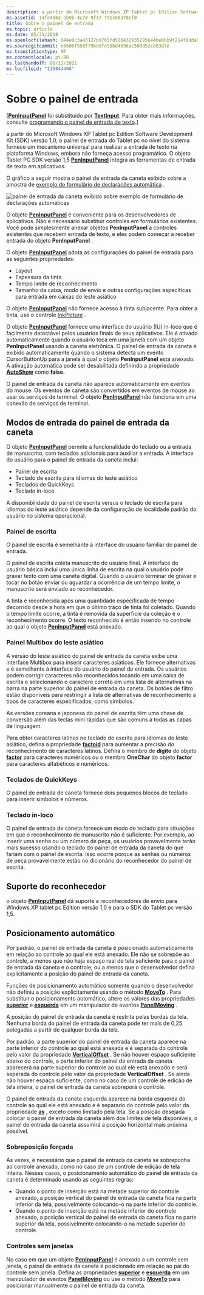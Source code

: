 ```yaml
---
description: a partir do Microsoft Windows XP Tablet pc Edition Software Development Kit (SDK) versão 1,0, o painel de entrada do Tablet pc no nível do sistema fornece um mecanismo universal para realizar a entrada de texto na plataforma Windows, embora não forneça acesso programático. O objeto Tablet PC SDK versão 1,5 PenInputPanel integra as ferramentas de entrada de texto em aplicativos.
ms.assetid: 14fe4963-ab9b-4c78-9f17-791c68378ef0
title: Sobre o painel de entrada
ms.topic: article
ms.date: 05/31/2018
ms.openlocfilehash: 044e8c3a43127bd765fd5004329352956e4be8bb9f214f8dda8896fa318832a9
ms.sourcegitcommit: e6600f550f79bddfe58bd4696ac50dd52cb03d7e
ms.translationtype: MT
ms.contentlocale: pt-BR
ms.lasthandoff: 08/11/2021
ms.locfileid: "119844406"
---
```

# <a name="about-the-input-panel"></a>Sobre o painel de entrada

\[[**PenInputPanel**](peninputpanel-class.md) foi substituído por [**TextInput**](/windows/desktop/api/peninputpanel/nn-peninputpanel-itextinputpanel). Para obter mais informações, consulte [programando o painel de entrada de texto](programming-the-text-input-panel.md).\]

a partir do Microsoft Windows XP Tablet pc Edition Software Development Kit (SDK) versão 1,0, o painel de entrada do Tablet pc no nível do sistema fornece um mecanismo universal para realizar a entrada de texto na plataforma Windows, embora não forneça acesso programático. O objeto Tablet PC SDK versão 1,5 [**PenInputPanel**](peninputpanel-class.md) integra as ferramentas de entrada de texto em aplicativos.

O gráfico a seguir mostra o painel de entrada da caneta exibido sobre a amostra de [exemplo de formulário de declarações automática](auto-claims-form-sample.md) .

![painel de entrada da caneta exibido sobre exemplo de formulário de declarações automáticas](images/36eaa36b-1b0c-4363-96fa-092f70663ffa.jpg)

O objeto [**PenInputPanel**](peninputpanel-class.md) é conveniente para os desenvolvedores de aplicativos. Não é necessário substituir controles em formulários existentes. Você pode simplesmente anexar objetos **PenInputPanel** a controles existentes que recebem entrada de texto, e eles podem começar a receber entrada do objeto **PenInputPanel** .

O objeto [**PenInputPanel**](peninputpanel-class.md) adota as configurações do painel de entrada para as seguintes propriedades:

-   Layout
-   Espessura da tinta
-   Tempo limite de reconhecimento
-   Tamanho da caixa, modo de envio e outras configurações específicas para entrada em caixas do leste asiático

O objeto [**PenInputPanel**](peninputpanel-class.md) não fornece acesso à tinta subjacente. Para obter a tinta, use o controle [InkPicture](inkpicture-control-reference.md) .

O objeto [**PenInputPanel**](peninputpanel-class.md) fornece uma interface do usuário (IU) in-loco que é facilmente detectável pelos usuários finais de seus aplicativos. Ele é ativado automaticamente quando o usuário toca em uma janela com um objeto **PenInputPanel** usando a caneta eletrônica. O painel de entrada da caneta é exibido automaticamente quando o sistema detecta um evento CursorButtonUp para a janela à qual o objeto **PenInputPanel** está anexado. A ativação automática pode ser desabilitada definindo a propriedade [**AutoShow**](/windows/win32/api/peninputpanel/nf-peninputpanel-ipeninputpanel-get_autoshow) como **false**.

O painel de entrada da caneta não aparece automaticamente em eventos do mouse. Os eventos de caneta são convertidos em eventos de mouse ao usar os serviços de terminal. O objeto [**PenInputPanel**](peninputpanel-class.md) não funciona em uma conexão de serviços de terminal.

## <a name="pen-input-panel-input-modes"></a>Modos de entrada do painel de entrada da caneta

O objeto [**PenInputPanel**](peninputpanel-class.md) permite a funcionalidade do teclado ou a entrada de manuscrito, com teclados adicionais para auxiliar a entrada. A interface do usuário para o painel de entrada da caneta inclui:

-   Painel de escrita
-   Teclado de escrita para idiomas do leste asiático
-   Teclados de QuickKeys
-   Teclado in-loco

A disponibilidade do painel de escrita versus o teclado de escrita para idiomas do leste asiático depende da configuração de localidade padrão do usuário no sistema operacional.

### <a name="writing-pad"></a>Painel de escrita

O painel de escrita é semelhante à interface do usuário familiar do painel de entrada.

O painel de escrita coleta manuscrito do usuário final. A interface do usuário básica inclui uma única linha de escrita na qual o usuário pode gravar texto com uma caneta digital. Quando o usuário terminar de gravar e tocar no botão enviar ou aguardar a ocorrência de um tempo limite, o manuscrito será enviado ao reconhecedor.

A tinta é reconhecida após uma quantidade especificada de tempo decorrido desde a hora em que o último traço de tinta foi coletado. Quando o tempo limite ocorre, a tinta é removida da superfície da coleção e o reconhecimento ocorre. O texto reconhecido é então inserido no controle ao qual o objeto [**PenInputPanel**](peninputpanel-class.md) está anexado.

### <a name="east-asian-multibox-pad"></a>Painel Multibox do leste asiático

A versão do leste asiático do painel de entrada da caneta exibe uma interface Multibox para inserir caracteres asiáticos. Ele fornece alternativas e é semelhante à interface do usuário do painel de entrada. Os usuários podem corrigir caracteres não reconhecidos tocando em uma caixa de escrita e selecionando o caractere correto em uma lista de alternativas na barra na parte superior do painel de entrada da caneta. Os botões de filtro estão disponíveis para restringir a lista de alternativas de reconhecimento a tipos de caracteres especificados, como símbolos.

As versões coreana e japonesa do painel de escrita têm uma chave de conversão além das teclas mini rápidas que são comuns a todas as capas de linguagem.

Para obter caracteres latinos no teclado de escrita para idiomas do leste asiático, defina a propriedade [**factoid**](/windows/desktop/api/peninputpanel/nf-peninputpanel-ipeninputpanel-get_factoid) para aumentar a precisão do reconhecimento de caracteres latinos. Defina o membro de **dígito** do objeto [**factor**](factoid-constants.md) para caracteres numéricos ou o membro **OneChar** do objeto **factor** para caracteres alfabéticos e numéricos.

### <a name="quickkeys-keypads"></a>Teclados de QuickKeys

O painel de entrada de caneta fornece dois pequenos blocos de teclado para inserir símbolos e números.

### <a name="in-place-keyboard"></a>Teclado in-loco

O painel de entrada de caneta fornece um modo de teclado para situações em que o reconhecimento de manuscrito não é suficiente. Por exemplo, ao inserir uma senha ou um número de peça, os usuários provavelmente terão mais sucesso usando o teclado do painel de entrada da caneta do que fariam com o painel de escrita. Isso ocorre porque as senhas ou números de peça provavelmente estão no dicionário do reconhecedor do painel de escrita.

## <a name="recognizer-support"></a>Suporte do reconhecedor

o objeto [**PenInputPanel**](peninputpanel-class.md) dá suporte a reconhecedores de envio para Windows XP tablet pc Edition versão 1,0 e para o SDK do Tablet pc versão 1,5.

## <a name="automatic-positioning"></a>Posicionamento automático

Por padrão, o painel de entrada da caneta é posicionado automaticamente em relação ao controle ao qual ele está anexado. Ele não se sobrepõe ao controle, a menos que não haja espaço real de tela suficiente para o painel de entrada da caneta e o controle, ou a menos que o desenvolvedor defina explicitamente a posição do painel de entrada da caneta.

Funções de posicionamento automático somente quando o desenvolvedor não definiu a posição explicitamente usando o método [**MoveTo**](/windows/desktop/api/peninputpanel/nf-peninputpanel-ipeninputpanel-moveto) . Para substituir o posicionamento automático, altere os valores das propriedades [**superior**](/windows/desktop/api/peninputpanel/nf-peninputpanel-ipeninputpanel-get_top) e [**esquerda**](/windows/win32/api/peninputpanel/nf-peninputpanel-ipeninputpanel-get_left) em um manipulador de eventos [**PanelMoving**](peninputpanel-panelmoving.md) .

A posição do painel de entrada da caneta é restrita pelas bordas da tela. Nenhuma borda do painel de entrada da caneta pode ter mais de 0,25 polegadas a partir de qualquer borda da tela.

Por padrão, a parte superior do painel de entrada da caneta aparece na parte inferior do controle ao qual está anexada e é separada do controle pelo valor da propriedade [**VerticalOffset**](/windows/desktop/api/peninputpanel/nf-peninputpanel-ipeninputpanel-get_verticaloffset) . Se não houver espaço suficiente abaixo do controle, a parte inferior do painel de entrada da caneta aparecerá na parte superior do controle ao qual ele está anexado e será separada do controle pelo valor da propriedade **VerticalOffset** . Se ainda não houver espaço suficiente, como no caso de um controle de edição de tela inteira, o painel de entrada da caneta sobreporá o controle.

O painel de entrada da caneta esquerda aparece na borda esquerda do controle ao qual ele está anexado e é separado do controle pelo valor da propriedade [**as**](/windows/desktop/api/peninputpanel/nf-peninputpanel-ipeninputpanel-get_horizontaloffset) , exceto como limitado pela tela. Se a posição desejada colocar o painel de entrada da caneta além dos limites de tela disponíveis, o painel de entrada da caneta assumirá a posição horizontal mais próxima possível.

### <a name="forced-overlap"></a>Sobreposição forçada

Às vezes, é necessário que o painel de entrada da caneta se sobreponha ao controle anexado, como no caso de um controle de edição de tela inteira. Nesses casos, o posicionamento automático do painel de entrada da caneta é determinado usando as seguintes regras:

-   Quando o ponto de inserção está na metade superior do controle anexado, a posição vertical do painel de entrada da caneta fica na parte inferior da tela, possivelmente colocando-o na parte inferior do controle.
-   Quando o ponto de inserção está na metade inferior do controle anexado, a posição vertical do painel de entrada da caneta fica na parte superior da tela, possivelmente colocando-o na metade superior do controle.

### <a name="windowless-controls"></a>Controles sem janelas

No caso em que um objeto [**PenInputPanel**](peninputpanel-class.md) é anexado a um controle sem janela, o painel de entrada da caneta é posicionado em relação ao pai do controle sem janela. Defina as propriedades [**superior**](/windows/desktop/api/peninputpanel/nf-peninputpanel-ipeninputpanel-get_top) e [**esquerda**](/windows/win32/api/peninputpanel/nf-peninputpanel-ipeninputpanel-get_left) em um manipulador de eventos [**PanelMoving**](peninputpanel-panelmoving.md) ou use o método [**MoveTo**](/windows/desktop/api/peninputpanel/nf-peninputpanel-ipeninputpanel-moveto) para posicionar manualmente o painel de entrada da caneta.

 

 
